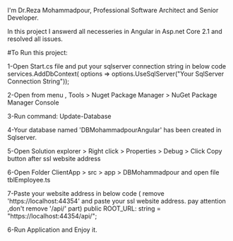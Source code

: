 I'm Dr.Reza Mohammadpour, Professional Software Architect and Senior Developer.

In this project I answerd all necesseries in Angular in Asp.net Core 2.1 and resolved all issues.

#To Run this project:

1-Open Start.cs file and put your sqlserver connection string in below code
    services.AddDbContext<DBMohammadpourAngular>(
                options => options.UseSqlServer("Your SqlServer Connection String"));
                
2-Open from menu , Tools > Nuget Package Manager > NuGet Package Manager Console 

3-Run command:  Update-Database

4-Your database named 'DBMohammadpourAngular' has been created in Sqlserver.

5-Open Solution explorer > Right click > Properties > Debug > Click Copy button after ssl website address

6-Open Folder ClientApp > src > app > DBMohammadpour  and open file tblEmployee.ts

7-Paste your website address in below code ( remove 'https://localhost:44354' and paste your ssl website address. pay attention ,don't remove '/api/' part)
   public ROOT_URL: string = "https://localhost:44354/api/";

6-Run Application and Enjoy it.
